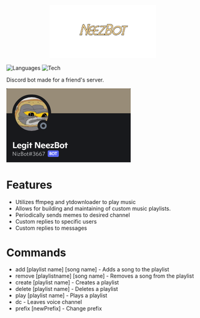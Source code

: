 <p align="center">
  <img src="https://github.com/Nizar1999/Neezbot/blob/master/screenshots/Banner.png" width = 55%; height=55% />
</p>

![Languages](https://img.shields.io/badge/-Python-yellow?style=for-the-badge&logo=python&logoColor=grey)
![Tech](https://img.shields.io/badge/-Discord-yellow?style=for-the-badge&logo=discord&logoColor=grey)

Discord bot made for a friend's server.

![Profile](./screenshots/profile.png)

# Features
- Utilizes ffmpeg and ytdownloader to play music
- Allows for building and maintaining of custom music playlists.
- Periodically sends memes to desired channel
- Custom replies to specific users
- Custom replies to messages

# Commands
- add \[playlist name] \[song name] - Adds a song to the playlist
- remove \[playlistname] \[song name] - Removes a song from the playlist
- create \[playlist name] - Creates a playlist
- delete \[playlist name] - Deletes a playlist
- play \[playlist name] - Plays a playlist
- dc - Leaves voice channel
- prefix \[newPrefix] - Change prefix
